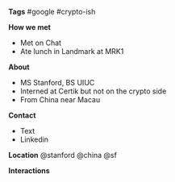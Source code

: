 **Tags**
#google #crypto-ish

**How we met**
- Met on Chat 
- Ate lunch in Landmark at MRK1

**About**
- MS Stanford, BS UIUC
- Interned at Certik but not on the crypto side
- From China near Macau

**Contact**
- Text
- Linkedin

**Location**
@stanford
@china
@sf

**Interactions**